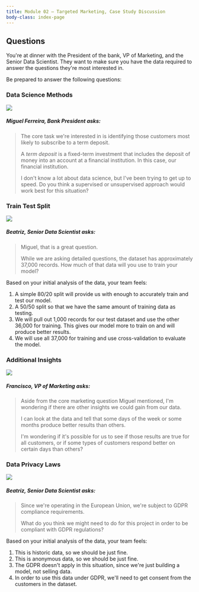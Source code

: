 ```yaml
---
title: Module 02 — Targeted Marketing, Case Study Discussion
body-class: index-page
---
```


## Questions
You're at dinner with the President of the bank, VP of Marketing, and the Senior Data Scientist. They want to make sure you have the data required to answer the questions they're most interested in.

Be prepared to answer the following questions:

### Data Science Methods

<div class="dialogue">
	<img src="{{URLROOT}}/shared/img/miguel.jpg">
	<h5>Miguel Ferreira, Bank President asks:</h5>
	<blockquote><p>The core task we're interested in is identifying those customers most likely to subscribe to a term deposit.</p><p>A <em>term deposit</em> is a fixed-term investment that includes the deposit of money into an account at a financial institution. In this case, our financial institution.</p>
	<p>I don't know a lot about data science, but I've been trying to get up to speed. Do you think a supervised or unsupervised approach would work best for this situation?</p>
	</blockquote>
</div>

### Train Test Split

<div class="dialogue">
	<img src="{{URLROOT}}/shared/img/beatriz.jpg">
	<h5>Beatriz, Senior Data Scientist asks:</h5>
	<blockquote><p>Miguel, that is a great question.</p>
	<p>While we are asking detailed questions, the dataset has approximately 37,000 records. How much of that data will you use to train your model?</p></blockquote>
</div>

Based on your initial analysis of the data, your team feels:

1. A simple 80/20 split will provide us with enough to accurately train and test our model.
2. A 50/50 split so that we have the same amount of training data as testing.
3. We will pull out 1,000 records for our test dataset and use the other 36,000 for training. This gives our model more to train on and will produce better results.
4. We will use all 37,000 for training and use cross-validation to evaluate the model.


### Additional Insights

<div class="dialogue">
	<img src="{{URLROOT}}/shared/img/francisco.jpg">
	<h5>Francisco, VP of Marketing asks:</h5>
	<blockquote><p>Aside from the core marketing question Miguel mentioned, I'm wondering if there are other insights we could gain from our data.</p>
	<p>I can look at the data and tell that some days of the week or some months produce better results than others.</p><p>I'm wondering if it's possible for us to see if those results are true for all customers, or if some types of customers respond better on certain days than others?</p></blockquote>
</div>

### Data Privacy Laws

<div class="dialogue">
	<img src="{{URLROOT}}/shared/img/beatriz.jpg">
	<h5>Beatriz, Senior Data Scientist asks:</h5>
	<blockquote><p>Since we're operating in the European Union, we're subject to GDPR compliance requirements.</p>
	<p>What do you think we might need to do for this project in order to be compliant with GDPR regulations?</p></blockquote>
</div>

Based on your initial analysis of the data, your team feels:

1. This is historic data, so we should be just fine.
2. This is anonymous data, so we should be just fine.
3. The GDPR doesn't apply in this situation, since we're just building a model, not selling data.
4. In order to use this data under GDPR, we'll need to get consent from the customers in the dataset.


[^1]: [Chairman of the Board photo by Portuguese Gravity on Unsplash](https://unsplash.com/photos/oMF2q4tlhDg)

[^2]: [President photo by Roland Samuel on Unsplash](https://unsplash.com/photos/MZ5A24H1JqU)

[^3]: [VP of Marketing photo by Mehrad Vosoughi on Unsplash](https://unsplash.com/photos/iUQmEFtfdLw)

[^4]: [Head of Data Science photo by Mateus Campos Felipe ](https://unsplash.com/photos/WnPJft0DJpk)
